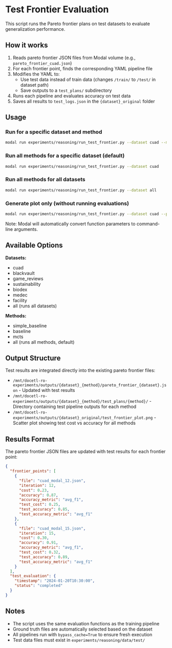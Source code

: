# Test Frontier Evaluation

This script runs the Pareto frontier plans on test datasets to evaluate generalization performance.

## How it works

1. Reads pareto frontier JSON files from Modal volume (e.g., `pareto_frontier_cuad.json`)
2. For each frontier point, finds the corresponding YAML pipeline file
3. Modifies the YAML to:
   - Use test data instead of train data (changes `/train/` to `/test/` in dataset path)
   - Save outputs to a `test_plans/` subdirectory
4. Runs each pipeline and evaluates accuracy on test data
5. Saves all results to `test_logs.json` in the `{dataset}_original` folder

## Usage

### Run for a specific dataset and method
```bash
modal run experiments/reasoning/run_test_frontier.py --dataset cuad --method mcts
```

### Run all methods for a specific dataset (default)
```bash
modal run experiments/reasoning/run_test_frontier.py --dataset cuad
```

### Run all methods for all datasets
```bash
modal run experiments/reasoning/run_test_frontier.py --dataset all
```

### Generate plot only (without running evaluations)
```bash
modal run experiments/reasoning/run_test_frontier.py --dataset cuad --plot-only
```

Note: Modal will automatically convert function parameters to command-line arguments.

## Available Options

**Datasets:**
- cuad
- blackvault
- game_reviews
- sustainability
- biodex
- medec
- facility
- all (runs all datasets)

**Methods:**
- simple_baseline
- baseline
- mcts
- all (runs all methods, default)

## Output Structure

Test results are integrated directly into the existing pareto frontier files:
- `/mnt/docetl-ro-experiments/outputs/{dataset}_{method}/pareto_frontier_{dataset}.json` - Updated with test results
- `/mnt/docetl-ro-experiments/outputs/{dataset}_{method}/test_plans/{method}/` - Directory containing test pipeline outputs for each method
- `/mnt/docetl-ro-experiments/outputs/{dataset}_original/test_frontier_plot.png` - Scatter plot showing test cost vs accuracy for all methods

## Results Format

The pareto frontier JSON files are updated with test results for each frontier point:
```json
{
  "frontier_points": [
    {
      "file": "cuad_modal_12.json",
      "iteration": 12,
      "cost": 0.23,
      "accuracy": 0.87,
      "accuracy_metric": "avg_f1",
      "test_cost": 0.25,
      "test_accuracy": 0.85,
      "test_accuracy_metric": "avg_f1"
    },
    {
      "file": "cuad_modal_15.json",
      "iteration": 15,
      "cost": 0.30,
      "accuracy": 0.91,
      "accuracy_metric": "avg_f1",
      "test_cost": 0.32,
      "test_accuracy": 0.89,
      "test_accuracy_metric": "avg_f1"
    }
  ],
  "test_evaluation": {
    "timestamp": "2024-01-20T10:30:00",
    "status": "completed"
  }
}
```

## Notes

- The script uses the same evaluation functions as the training pipeline
- Ground truth files are automatically selected based on the dataset
- All pipelines run with `bypass_cache=True` to ensure fresh execution
- Test data files must exist in `experiments/reasoning/data/test/`